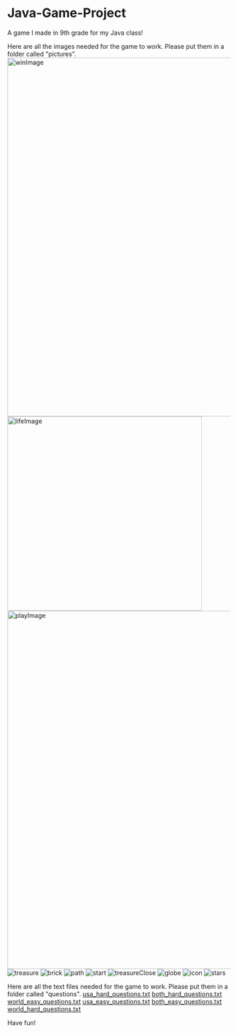 # Java-Game-Project
A game I made in 9th grade for my Java class!


Here are all the images needed for the game to work. Please put them in a folder called "pictures".
<img width="810" alt="winImage" src="https://user-images.githubusercontent.com/78041644/171931877-5a033fe0-2dab-435c-8b15-0928cbb5d0aa.png">
<img width="439" alt="lifeImage" src="https://user-images.githubusercontent.com/78041644/171931882-63891dae-05c8-42de-80b5-e63753dc627c.png">
<img width="809" alt="playImage" src="https://user-images.githubusercontent.com/78041644/171931883-2fc5740c-5650-4fe7-8952-17bf55d6d021.png">
![treasure](https://user-images.githubusercontent.com/78041644/171931887-66f13ff5-bb7c-414b-8738-a5f5fca34d77.png)
![brick](https://user-images.githubusercontent.com/78041644/171931889-bec4ec2d-6ed6-4479-9a98-782364cd3110.png)
![path](https://user-images.githubusercontent.com/78041644/171931891-f12262e0-f999-4f7d-80a1-e62ea6107227.png)
![start](https://user-images.githubusercontent.com/78041644/171931892-387bd389-0892-4052-ace5-01ec89d32bec.png)
![treasureClose](https://user-images.githubusercontent.com/78041644/171931895-4af10614-e47d-4141-8c52-937d5944e265.png)
![globe](https://user-images.githubusercontent.com/78041644/171931897-a9dfefdc-0637-4040-b5d9-890f6aed1f56.png)
![icon](https://user-images.githubusercontent.com/78041644/171931900-ef27f8f8-2e48-478c-82d6-1f9a45604f52.png)
![stars](https://user-images.githubusercontent.com/78041644/171931903-0a02ca22-92e5-40b4-827d-c3403756d6d7.jpg)

Here are all the text files needed for the game to work. Please put them in a folder called "questions".
[usa_hard_questions.txt](https://github.com/TripledMoney/Java-Game-Project/files/8835059/usa_hard_questions.txt)
[both_hard_questions.txt](https://github.com/TripledMoney/Java-Game-Project/files/8835060/both_hard_questions.txt)
[world_easy_questions.txt](https://github.com/TripledMoney/Java-Game-Project/files/8835061/world_easy_questions.txt)
[usa_easy_questions.txt](https://github.com/TripledMoney/Java-Game-Project/files/8835062/usa_easy_questions.txt)
[both_easy_questions.txt](https://github.com/TripledMoney/Java-Game-Project/files/8835063/both_easy_questions.txt)
[world_hard_questions.txt](https://github.com/TripledMoney/Java-Game-Project/files/8835064/world_hard_questions.txt)

Have fun!
